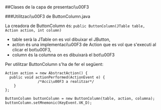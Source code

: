 ##Clases de la capa de presentaci\u00F3

###Utilitzaci\u00F3 de ButtonColumn.java

La creadora de ButtonColumn és: ```public ButtonColumn(JTable table, Action action, int column)```
* table serà la JTable on es vol dibuixar el JButton,
* action és una implementaci\u00F3 de Action que es vol que s'executi al clicar el bot\u00F3,
* column és la columna on es dibuixarà el bot\u00F3

Per utilitzar ButtonColumn s'ha de fer el següent:
```
Action action = new AbstractAction() {
  public void actionPerformed(ActionEvent e) {
		       /*Acci\u00F3 a realitzar*/
	}
};
		 
ButtonColumn buttonColumn = new ButtonColumn(table, action, columna);
buttonColumn.setMnemonic(KeyEvent.VK_D);
```
